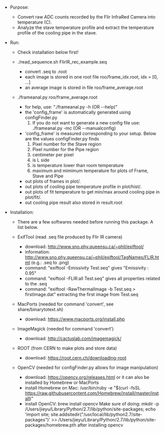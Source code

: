 * Purpose:
  
  - Convert raw ADC counts recorded by the Flir InfraRed Camera into temperature (C).
  - Analyze the stave temperature profile and extract the temperature profile of the cooling pipe in the stave.

* Run:
  - Check installation below first!

  - ./read_sequence.sh FlirIR_rec_example.seq
    + convert .seq to .root 
    + each image is stored in one root file roo/frame_idx.root, idx = [0, ...]
    + an average image is stored in file roo/frame_average.root

  - ./frameanal.py roo/frame_average.root
    + for help, use: "./frameanal.py -h (OR --help)"
    + the 'config_frame' is automatically generated using configFinder.py
      1. If you do not want to generate a new config file use: ./frameanal.py -mc (OR --manualconfig)
    + 'config_frame' is measured corresponding to your setup. Below are the values configFinder.py finds
      1. Pixel number for the Stave region
      2. Pixel number for the Pipe region
      3. centimeter per pixel
      4. is L side
      5. is temperature lower than room temperature
      6. maximum and mimimum temperature for plots of Frame, Stave and Pipe
    + out plots of frames in plot/.
    + out plots of cooling pipe temperature profile in plot/hist/.
    + out plots of fit temperature to get min/max around cooling pipe in plot/fit/.
    + out cooling pipe result also stored in result.root


* Installation:

  - There are a few softwares needed before running this package. A list below.

  - ExifTool (read .seq file produced by Flir IR camera)
    + download: http://www.sno.phy.queensu.ca/~phil/exiftool/
    + information: http://www.sno.phy.queensu.ca/~phil/exiftool/TagNames/FLIR.html (e.g.: .seq to .png)
    + command: "exiftool -Emissivity Test.seq" gives "Emissivity : 0.95"
    + command: "exiftool -FLIR:all Test.seq" gives all properties related to the .seq
    + command: "exiftool -RawThermalImage -b  Test.seq > firstImage.dat" extracting the first image from Test.seq

  - MacPorts (needed for command 'convert', see share/binarytotext.sh)  
    + download: https://www.macports.org/install.php

  - ImageMagick (needed for command 'convert') 
    + download: http://cactuslab.com/imagemagick/

  - ROOT (from CERN to make plots and store data)
    + download: https://root.cern.ch/downloading-root

  - OpenCV (needed for configFinder.py allows for image manipulation)
    + download: https://opencv.org/releases.html or it can also be installed by Homebrew or MacPorts
    + install Homebrew on Mac: /usr/bin/ruby -e "$(curl -fsSL https://raw.githubusercontent.com/Homebrew/install/master/install)"
    + install OpenCV: brew install opencv
      Make sure of doing: mkdir -p /Users/jieyu/Library/Python/2.7/lib/python/site-packages; 
                          echo 'import site; site.addsitedir("/usr/local/lib/python2.7/site-packages")' >> /Users/jieyu/Library/Python/2.7/lib/python/site-packages/homebrew.pth
        after installing opencv


